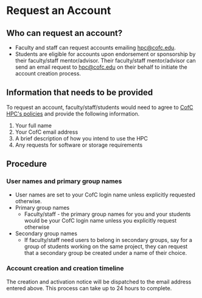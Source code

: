 # Request an Account

## Who can request an account?

* Faculty and staff can request accounts emailing [hpc@cofc.edu](mailto:hpc@cofc.edu?subject=Requesting%20new%20faculty/staff%20account).
* Students are eligible for accounts upon endorsement or sponsorship by their faculty/staff mentor/advisor. Their faculty/staff mentor/advisor can send an email request to [hpc@cofc.edu](mailto:hpc@cofc.edu?subject=Requesting%20new%20student%20account) on their behalf to initiate the account creation process.

## Information that needs to be provided

To request an account, faculty/staff/students would need to agree to [CofC HPC's policies](../policies.md) and provide the following information.

1. Your full name
2. Your CofC email address
3. A brief description of how you intend to use the HPC
4. Any requests for software or storage requirements

## Procedure

### User names and primary group names

* User names are set to your CofC login name unless explicitly requested otherwise.
* Primary group names
  * Faculty/staff - the primary group names for you and your students would be your CofC login name unless you explicitly request otherwise
* Secondary group names
  * If faculty/staff need users to belong in secondary groups, say for a group of students working on the same project, they can request that a secondary group be created under a name of their choice.

### Account creation and creation timeline

The creation and activation notice will be dispatched to the email address entered above. This process can take up to 24 hours to complete.

